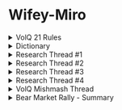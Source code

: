 # Wifey-Miro

<details>
  <summary>VolQ 21 Rules</summary>
  
  1. Timing is everything
  2. Work harder than anyone else 
  3. Return always wants its risk payment
  4. Manage the drawdowns and the returns will follow
  5. The harder I work the luckier I get 
  6. Systematise your trading
  7. A busy person always finds time
  8. Be the dumbest person in the room so that you have something to learn 
  9. Traders need to be flexible
  10. An investment is a trade gone wrong
  11. Don’t fall in love with a position
  12. Executing in only one asset class is blind trading
  13. Compound from a higher equity base
  14. What others think of you is none of your business
  15. Make peace with your past so it does not affect the present 
  16. Time heals everything, give it time
  17. Don’t compare your life to others and don’t judge them
  18. It’s alright not to know all the answers, it will come to you when you least expect it
  19. You are in charge of your own happiness
  20. Smile - you don’t own all the problems in the world
  21. Stay Happy
  </details>

<details>
  <summary>Dictionary</summary>

  
- [@WifeyAlpha](https://twitter.com/WifeyAlpha/)=tradingDiary
- 👸=real wifey= [@RealAlphaWifey](https://twitter.com/RealAlphaWifey/)
- volq=wifey= [@VolatilityQ](https://twitter.com/VolatilityQ) =🐷👸
- cq=chief quant=job=dog=systems
- fam=family
- 🐷=core positions=fam
- 🐟🦐🐙🦞🦑🦪🍣🦀=hedged
- 🦔🐷=hedged pig portfolio
- 🚬=over leveraged
- 🐰=risk on portfolio
- 🐒=beta=buy&hold
- 🦆=thematic investing
- 🌴=jungle=market
- 🐗=volq og=solo jungle warrior
- 👶🐷=piglet=just started pig 
- wifey 3x=levered tactical trades
- 🛒=big loss=carted
- 🪦=Ironed out=margin call
- 🗜=buckle up=big move coming
- boomer index=dow
- spivvy=front month vix
- 🔮=🪄=market commentary
- 🖤🪄=real wifey
- intras = intraday
- green dress=ath pnl
- zeee puts = options book
- 🍩=idiot
- 🍔=cringe
- 🩸= market selling off
- 🧌=wifey troll
- marche=spx=market
- mega pints=good day
- 🥩=down spx=pnl up
- 🥦=up spx=pnl down
- 🐳=institutional
- 😵‍💫=normie= no clue
- 😵😵‍💫=unborn normie
- 👶😵‍💫=newborn normie
- cqqtaf=?
</details>

<details>
  <summary>Research Thread #1</summary>
  https://twitter.com/wifeyalpha/status/1482685625665007620?s=21
  
  1. Regimes & Correlations 
	
	1.1. [Handling risk-on/risk-off dynamics with correlation regimes and correlation networks (2015) {behind paywall/40}](https://link.springer.com/article/10.1007/s11408-015-0248-2)
	
	1.2. [Can Market Regimes Really be Timed with Historical Volatility? (2021)](https://github.com/lightningRalf/Wifey-Miro/raw/development/Wifey%20Research%201/Regimes%20%26%20Correlations/Can%20Market%20Regimes%20Really%20be%20Timed%20with%20Historical%20Volatility%20in%202021_04.pdf)
	
	1.3. [Regime Switches in Interest Rates (1998)](https://github.com/lightningRalf/Wifey-Miro/raw/development/Wifey%20Research%201/Regimes%20%26%20Correlations/Regime%20Switches%20in%20Interest%20Rates%20in%201998.pdf)
	
       “We show that the regimes in interest rates correspond reasonably well with business cycles, at least in the US.”
	
		1.4. [Oil and Fiscal Policy Regimes (2021)](https://github.com/lightningRalf/Wifey-Miro/raw/development/Wifey%20Research%201/Regimes%20%26%20Correlations/Oil%20and%20Fiscal%20Policy%20Regimes%20in%202021_10.pdf)
	
       “Our results emphasize that it is both possible and important to separate a procyclical regime from a countercyclical regime when analysing fiscal policy.”
	
		1.5. [Regime Changes and Financial Markets (2011) {behind paywall/8}](https://papers.ssrn.com/sol3/papers.cfm?abstract_id=1890003)
	
	1.6. [Managing Risks in a Risk-On/Risk-Off Environment (2012)](https://github.com/lightningRalf/Wifey-Miro/raw/development/Wifey%20Research%201/Regimes%20%26%20Correlations/Managing%20Risks%20in%20a%20Risk-OnRisk-Off%20Environment%20(2012).pdf)
	
	1.7. [Market regime classification with signatures (2021)](https://github.com/lightningRalf/Wifey-Miro/raw/development/Wifey%20Research%201/Risk%20On-Off%20Bull-Bear%20Markets/Market%20regime%20classification%20with%20signatures%20(2021).pdf)
	
	1.8. [Risk-On/Risk-Off: Financial Market Response to Investor Fear (2016)](https://github.com/lightningRalf/Wifey-Miro/raw/development/Wifey%20Research%201/Risk%20On-Off%20Bull-Bear%20Markets/Risk-On%20Risk-Off%20Financial%20Market%20Response%20to%20Investor%20Fear%20(2016).pdf)
	
	1.9. [Risk On-Risk Off: A Regime Switching Model for Active Portfolio Management (2019)](https://github.com/lightningRalf/Wifey-Miro/raw/development/Wifey%20Research%201/Risk%20On-Off%20Bull-Bear%20Markets/Risk%20On-Risk%20Off%20A%20Regime%20Switching%20Model%20for%20Active%20Portfolio%20Management%20(2019).pdf)
	
	"Careful, not the regime. Long bonds is not the hedge, short bonds is. If long-only use cash, we know this is the best hedge for inflation and/or equity risk. GLD/GDX also."
	
	1.10. [On the Global Impact of Risk-off Shocks and Policy-put Frameworks (2019)](https://github.com/lightningRalf/Wifey-Miro/raw/development/Wifey%20Research%201/Risk%20On-Off%20Bull-Bear%20Markets/On%20the%20Global%20Impact%20of%20Risk-off%20Shocks%20and%20Policy-put%20Frameworks%20(2019).pdf)
	
	
  2. Risk On/Off Bull/Bear Markets
  3. The VIX
</details>

<details>
  <summary>Research Thread #2</summary>
  https://twitter.com/wifeyalpha/status/1485196071139696644?s=21
</details>

<details>
  <summary>Research Thread #3</summary>
  https://twitter.com/wifeyalpha/status/1489222447949877251?s=21
</details>

<details>
  <summary>Research Thread #4</summary>
  https://twitter.com/WifeyAlpha/status/1512894274563715072
</details>

<details>
  <summary>VolQ Mishmash Thread</summary>
  https://twitter.com/wifeyalpha/status/1482455163965165573?s=21
</details>

<details>
  <summary>Bear Market Rally - Summary</summary>
  
[Bear Market Rally - Thread](https://twitter.com/WifeyAlpha/status/1539966248787886080)
## 1. What are **B**ear **M**arket **R**allies = **BMR**?
BMR are secondary reactions in the opposite direction of the primary trend. The primary trend in bear markets is down. BMR tend to be short covering rallies and at times when aggressive downward moves become exhausted.

BMR are market bids over +5%

## 2. Expected BMR length and peak

2008 GFC top BMRs 24%, 19%, 12%, 12% & 11%

Dot Com top BMRs 21%, 21%, 21%, 19% & 15%

These were not inflationary bear markets but they have the most similar structure from market participants perspective

Can last quarters & seem like regime change

## 3. How to trade BMR start & end
Start: Technicals can overpower fundamentals in the short-term & cause brutal rallies. Exhaustion and overextension are prerequisites. 

End: [Market dullness quote tweet](https://twitter.com/wifeyalpha/status/1533107847571156993?s=21&t=NCHhthT5k_Oaold5d4Oa1Q) 
BMR can bid & retrace 50% of the original down move.

## 4. How to prepare for BMR
[See chapter 6 of Schultz](https://pbs.twimg.com/media/FV8PLcTVEAAZB-h?format=jpg&name=medium)
https://pbs.twimg.com/media/FV8PLcJVUAA3iAQ?format=jpg&name=large

## 5. References (book & papers)
- [Predictability of Bull and Bear Markets](https://papers.ssrn.com/sol3/papers.cfm?abstract_id=3559215)
- [Components of Bull and Bear Markets](https://twitter.com/wifeyalpha/status/1482398858017714182?s=21&t=NCHhthT5k_Oaold5d4Oa1Q)
- [Bull and Bear Markets During the COVID-19 Pandemic](https://papers.ssrn.com/sol3/papers.cfm?abstract_id=3747168)
- [Bear Market Investing Strategies](https://cdn.preterhuman.net/texts/finance_and_marketing/stock_market/Harry%20D%20Schultz%20-%20Bear%20Market%20Investing%20Strategies.pdf)
</details>

